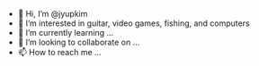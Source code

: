 - 👋 Hi, I’m @jyupkim
- 👀 I’m interested in guitar, video games, fishing, and computers
- 🌱 I’m currently learning ...
- 💞️ I’m looking to collaborate on ...
- 📫 How to reach me ...

<!---
jyupkim/jyupkim is a ✨ special ✨ repository because its `README.md` (this file) appears on your GitHub profile.
You can click the Preview link to take a look at your changes.
--->
